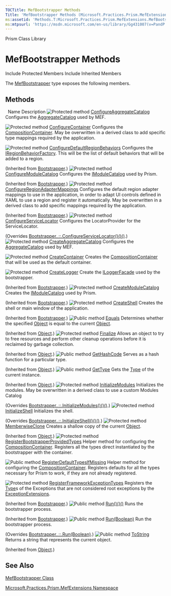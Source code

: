 ```yaml
---
TOCTitle: MefBootstrapper Methods
Title: 'MefBootstrapper Methods (Microsoft.Practices.Prism.MefExtensions)'
ms:assetid: 'Methods.T:Microsoft.Practices.Prism.MefExtensions.MefBootstrapper'
ms:mtpsurl: 'https://msdn.microsoft.com/en-us/library/Gg431007(v=PandP.50)'
---
```


Prism Class Library

MefBootstrapper Methods
=======================

Include Protected Members
Include Inherited Members

The [MefBootstrapper](https://msdn.microsoft.com/t:microsoft.practices.prism.mefextensions.mefbootstrapper) type exposes the following members.

Methods
-------

<span id="methodTableToggle"></span>
 
Name
Description
![](https://msdn.microsoft.com/en-us/Gg431007.protmethod(en-us,PandP.50).gif "Protected method")
[ConfigureAggregateCatalog](https://msdn.microsoft.com/m:microsoft.practices.prism.mefextensions.mefbootstrapper.configureaggregatecatalog)
Configures the [AggregateCatalog](https://msdn.microsoft.com/p:microsoft.practices.prism.mefextensions.mefbootstrapper.aggregatecatalog) used by MEF.

![](https://msdn.microsoft.com/en-us/Gg431007.protmethod(en-us,PandP.50).gif "Protected method")
[ConfigureContainer](https://msdn.microsoft.com/m:microsoft.practices.prism.mefextensions.mefbootstrapper.configurecontainer)
Configures the [CompositionContainer](http://msdn2.microsoft.com/en-us/library/dd833553). May be overwritten in a derived class to add specific type mappings required by the application.

![](https://msdn.microsoft.com/en-us/Gg431007.protmethod(en-us,PandP.50).gif "Protected method")
[ConfigureDefaultRegionBehaviors](https://msdn.microsoft.com/m:microsoft.practices.prism.bootstrapper.configuredefaultregionbehaviors)
Configures the [IRegionBehaviorFactory](https://msdn.microsoft.com/t:microsoft.practices.prism.regions.iregionbehaviorfactory). This will be the list of default behaviors that will be added to a region.

(Inherited from [Bootstrapper](https://msdn.microsoft.com/t:microsoft.practices.prism.bootstrapper).)
![](https://msdn.microsoft.com/en-us/Gg431007.protmethod(en-us,PandP.50).gif "Protected method")
[ConfigureModuleCatalog](https://msdn.microsoft.com/m:microsoft.practices.prism.bootstrapper.configuremodulecatalog)
Configures the [IModuleCatalog](https://msdn.microsoft.com/t:microsoft.practices.prism.modularity.imodulecatalog) used by Prism.

(Inherited from [Bootstrapper](https://msdn.microsoft.com/t:microsoft.practices.prism.bootstrapper).)
![](https://msdn.microsoft.com/en-us/Gg431007.protmethod(en-us,PandP.50).gif "Protected method")
[ConfigureRegionAdapterMappings](https://msdn.microsoft.com/m:microsoft.practices.prism.bootstrapper.configureregionadaptermappings)
Configures the default region adapter mappings to use in the application, in order to adapt UI controls defined in XAML to use a region and register it automatically. May be overwritten in a derived class to add specific mappings required by the application.

(Inherited from [Bootstrapper](https://msdn.microsoft.com/t:microsoft.practices.prism.bootstrapper).)
![](https://msdn.microsoft.com/en-us/Gg431007.protmethod(en-us,PandP.50).gif "Protected method")
[ConfigureServiceLocator](https://msdn.microsoft.com/m:microsoft.practices.prism.mefextensions.mefbootstrapper.configureservicelocator)
Configures the LocatorProvider for the ServiceLocator.

(Overrides [Bootstrapper..::.ConfigureServiceLocator()()()](https://msdn.microsoft.com/m:microsoft.practices.prism.bootstrapper.configureservicelocator).)
![](https://msdn.microsoft.com/en-us/Gg431007.protmethod(en-us,PandP.50).gif "Protected method")
[CreateAggregateCatalog](https://msdn.microsoft.com/m:microsoft.practices.prism.mefextensions.mefbootstrapper.createaggregatecatalog)
Configures the [AggregateCatalog](https://msdn.microsoft.com/p:microsoft.practices.prism.mefextensions.mefbootstrapper.aggregatecatalog) used by MEF.

![](https://msdn.microsoft.com/en-us/Gg431007.protmethod(en-us,PandP.50).gif "Protected method")
[CreateContainer](https://msdn.microsoft.com/m:microsoft.practices.prism.mefextensions.mefbootstrapper.createcontainer)
Creates the [CompositionContainer](http://msdn2.microsoft.com/en-us/library/dd833553) that will be used as the default container.

![](https://msdn.microsoft.com/en-us/Gg431007.protmethod(en-us,PandP.50).gif "Protected method")
[CreateLogger](https://msdn.microsoft.com/m:microsoft.practices.prism.bootstrapper.createlogger)
Create the [ILoggerFacade](https://msdn.microsoft.com/t:microsoft.practices.prism.logging.iloggerfacade) used by the bootstrapper.

(Inherited from [Bootstrapper](https://msdn.microsoft.com/t:microsoft.practices.prism.bootstrapper).)
![](https://msdn.microsoft.com/en-us/Gg431007.protmethod(en-us,PandP.50).gif "Protected method")
[CreateModuleCatalog](https://msdn.microsoft.com/m:microsoft.practices.prism.bootstrapper.createmodulecatalog)
Creates the [IModuleCatalog](https://msdn.microsoft.com/t:microsoft.practices.prism.modularity.imodulecatalog) used by Prism.

(Inherited from [Bootstrapper](https://msdn.microsoft.com/t:microsoft.practices.prism.bootstrapper).)
![](https://msdn.microsoft.com/en-us/Gg431007.protmethod(en-us,PandP.50).gif "Protected method")
[CreateShell](https://msdn.microsoft.com/m:microsoft.practices.prism.bootstrapper.createshell)
Creates the shell or main window of the application.

(Inherited from [Bootstrapper](https://msdn.microsoft.com/t:microsoft.practices.prism.bootstrapper).)
![](https://msdn.microsoft.com/en-us/Gg431007.pubmethod(en-us,PandP.50).gif "Public method")
[Equals](http://msdn2.microsoft.com/en-us/library/bsc2ak47)
Determines whether the specified [Object](http://msdn2.microsoft.com/en-us/library/e5kfa45b) is equal to the current [Object](http://msdn2.microsoft.com/en-us/library/e5kfa45b).

(Inherited from [Object](http://msdn2.microsoft.com/en-us/library/e5kfa45b).)
![](https://msdn.microsoft.com/en-us/Gg431007.protmethod(en-us,PandP.50).gif "Protected method")
[Finalize](http://msdn2.microsoft.com/en-us/library/4k87zsw7)
Allows an object to try to free resources and perform other cleanup operations before it is reclaimed by garbage collection.

(Inherited from [Object](http://msdn2.microsoft.com/en-us/library/e5kfa45b).)
![](https://msdn.microsoft.com/en-us/Gg431007.pubmethod(en-us,PandP.50).gif "Public method")
[GetHashCode](http://msdn2.microsoft.com/en-us/library/zdee4b3y)
Serves as a hash function for a particular type.

(Inherited from [Object](http://msdn2.microsoft.com/en-us/library/e5kfa45b).)
![](https://msdn.microsoft.com/en-us/Gg431007.pubmethod(en-us,PandP.50).gif "Public method")
[GetType](http://msdn2.microsoft.com/en-us/library/dfwy45w9)
Gets the [Type](http://msdn2.microsoft.com/en-us/library/42892f65) of the current instance.

(Inherited from [Object](http://msdn2.microsoft.com/en-us/library/e5kfa45b).)
![](https://msdn.microsoft.com/en-us/Gg431007.protmethod(en-us,PandP.50).gif "Protected method")
[InitializeModules](https://msdn.microsoft.com/m:microsoft.practices.prism.mefextensions.mefbootstrapper.initializemodules)
Initializes the modules. May be overwritten in a derived class to use a custom Modules Catalog

(Overrides [Bootstrapper..::.InitializeModules()()()](https://msdn.microsoft.com/m:microsoft.practices.prism.bootstrapper.initializemodules).)
![](https://msdn.microsoft.com/en-us/Gg431007.protmethod(en-us,PandP.50).gif "Protected method")
[InitializeShell](https://msdn.microsoft.com/m:microsoft.practices.prism.mefextensions.mefbootstrapper.initializeshell)
Initializes the shell.

(Overrides [Bootstrapper..::.InitializeShell()()()](https://msdn.microsoft.com/m:microsoft.practices.prism.bootstrapper.initializeshell).)
![](https://msdn.microsoft.com/en-us/Gg431007.protmethod(en-us,PandP.50).gif "Protected method")
[MemberwiseClone](http://msdn2.microsoft.com/en-us/library/57ctke0a)
Creates a shallow copy of the current [Object](http://msdn2.microsoft.com/en-us/library/e5kfa45b).

(Inherited from [Object](http://msdn2.microsoft.com/en-us/library/e5kfa45b).)
![](https://msdn.microsoft.com/en-us/Gg431007.protmethod(en-us,PandP.50).gif "Protected method")
[RegisterBootstrapperProvidedTypes](https://msdn.microsoft.com/m:microsoft.practices.prism.mefextensions.mefbootstrapper.registerbootstrapperprovidedtypes)
Helper method for configuring the [CompositionContainer](http://msdn2.microsoft.com/en-us/library/dd833553). Registers all the types direct instantiated by the bootstrapper with the container.

![](https://msdn.microsoft.com/en-us/Gg431007.pubmethod(en-us,PandP.50).gif "Public method")
[RegisterDefaultTypesIfMissing](https://msdn.microsoft.com/m:microsoft.practices.prism.mefextensions.mefbootstrapper.registerdefaulttypesifmissing)
Helper method for configuring the [CompositionContainer](http://msdn2.microsoft.com/en-us/library/dd833553). Registers defaults for all the types necessary for Prism to work, if they are not already registered.

![](https://msdn.microsoft.com/en-us/Gg431007.protmethod(en-us,PandP.50).gif "Protected method")
[RegisterFrameworkExceptionTypes](https://msdn.microsoft.com/m:microsoft.practices.prism.bootstrapper.registerframeworkexceptiontypes)
Registers the [Type](http://msdn2.microsoft.com/en-us/library/42892f65)s of the Exceptions that are not considered root exceptions by the [ExceptionExtensions](https://msdn.microsoft.com/t:microsoft.practices.prism.exceptionextensions).

(Inherited from [Bootstrapper](https://msdn.microsoft.com/t:microsoft.practices.prism.bootstrapper).)
![](https://msdn.microsoft.com/en-us/Gg431007.pubmethod(en-us,PandP.50).gif "Public method")
[Run()()()](https://msdn.microsoft.com/m:microsoft.practices.prism.bootstrapper.run)
Runs the bootstrapper process.

(Inherited from [Bootstrapper](https://msdn.microsoft.com/t:microsoft.practices.prism.bootstrapper).)
![](https://msdn.microsoft.com/en-us/Gg431007.pubmethod(en-us,PandP.50).gif "Public method")
[Run(Boolean)](https://msdn.microsoft.com/m:microsoft.practices.prism.mefextensions.mefbootstrapper.run(system.boolean))
Run the bootstrapper process.

(Overrides [Bootstrapper..::.Run(Boolean)](https://msdn.microsoft.com/m:microsoft.practices.prism.bootstrapper.run(system.boolean)).)
![](https://msdn.microsoft.com/en-us/Gg431007.pubmethod(en-us,PandP.50).gif "Public method")
[ToString](http://msdn2.microsoft.com/en-us/library/7bxwbwt2)
Returns a string that represents the current object.

(Inherited from [Object](http://msdn2.microsoft.com/en-us/library/e5kfa45b).)

See Also
--------

<span id="seeAlsoToggle"></span>
[MefBootstrapper Class](https://msdn.microsoft.com/t:microsoft.practices.prism.mefextensions.mefbootstrapper)

[Microsoft.Practices.Prism.MefExtensions Namespace](https://msdn.microsoft.com/n:microsoft.practices.prism.mefextensions)

